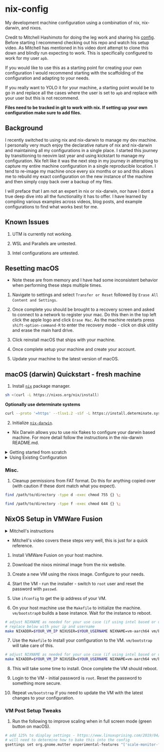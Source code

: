 # nix-config

My development machine configuration using a combination of nix, nix-darwin, and nixos.

Credit to Mitchell Hashimoto for doing the leg work and sharing his [config](https://github.com/mitchellh/nixos-config). Before starting I recommend checking out his repo and watch his setup video. As Mitchell has mentioned in his video dont attempt to clone this down and blindly run expecting to work. This is specifically configured to work for my user `apb`.

If you would like to use this as a starting point for creating your own configuration I would recommend starting with the scaffolding of the configuration and adapting to your needs.

If you really want to YOLO it for your machine, a starting point would be to go in and replace all the cases where the user is set to `apb` and replace with your user but this is not recommend.

**Files need to be tracked in git to work with nix. If setting up your own configuration make sure to add files.**

## Background

I recently switched to using nix and nix-darwin to manage my dev machine. I personally very much enjoy the declarative nature of nix and nix-darwin and maintaining all my configurations in a single place. I started this journey by transitioning to neovim last year and using kickstart to manage my configuration. Nix felt like it was the next step in my journey in attempting to capture my entire machine configuration in a single reproducible location. I tend to re-image my machine once every six months or so and this allows me to rebuild my exact configuration on the new instance of the machine and then simply copy back over a backup of my files.

I will preface that I am not an expert in nix or nix-darwin, nor have I dont a true deep dive into all the functionality it has to offer. I have learned by compiling various examples across videos, blog posts, and example configurations to find what works best for me. 

## Known Issues

1. UTM is currently not working.

2. WSL and Parallels are untested.

3. Intel configurations are untested.

## Resetting macOS

* Note these are from memory and I have had some inconsistent behavior when performing these steps multiple times.

1. Navigate to settings and select `Transfer or Reset` followed by `Erase All Content and Settings`.

2. Once complete you should be brought to a recovery screen and asked to connect to a network to register your mac. Do this then in the top left click the apple logo and click `Erase Mac`. As the machine restarts press `shift-option-command-R` to enter the recovery mode - click on disk utility and erase the main hard drive.

3. Click reinstall macOS that ships with your machine.

4. Once complete setup your machine and create your account.

5. Update your machine to the latest version of macOS.

## macOS (darwin) Quickstart - fresh machine

1. Install [`nix`](https://nixos.org/) package manager.

```bash
sh <(curl -L https://nixos.org/nix/install)
```
**Optionally use determinate systems**

```bash
curl --proto '=https' --tlsv1.2 -sSf -L https://install.determinate.systems/nix | sh -s -- install
```

2. Initialize [`nix-darwin`](https://github.com/LnL7/nix-darwin).

* Nix Darwin allows you to use nix flakes to configure your darwin based machine. For more detail follow the instructions in the nix-darwin README.md.

<details>
<summary>Getting started from scratch</summary>
<p></p>

```bash
mkdir -p ~/.config/nix-dar
cd ~/.config/nix-darwin
nix flake init -t nix-darwin --extra-experimental-features "nix-command flakes"
```
Optionally, update the configuration name from `simple` to your machine name.

Make sure to change `nixpkgs.hostPlatform` to `aarch64-darwin` if you are using Apple Silicon.

</details>

<details>
<summary>Using Existing Configuration</summary>
<p></p>

1. Clone down existing configuration or copy from a backup, in this example we have done this here `~/.dotfiles/nix-config`.

2. Run the switch command for the new configuration, in this example `macbook-pro-m1`.

```bash
nix run nix-darwin --extra-experimental-features "nix-command flakes" -- switch --flake ~/.dotfiles/nixos-config#macbook-pro-m1 --show-trace
```

If you're using this configuration with the user `apb` this process will prompt you to change some settings for security and privacy to allow certain apps to have certain access. After running this you'll need to run an additional time after everything is initialized with the following command. Optionally use `--recreate-lock-file` to upgrade packages, you will get a warning `'--recreate-lock-file' is deprecated and will be removed in a future version; use 'nix flake update' instead.` so thats an option too.

```bash
darwin-rebuild switch --flake ~/.dotfiles/nix-config#macbook-pro-m1 --show-trace
```

Once all the installs are complete and settings adjusted you'll want to restart your machine for some of the system settings to be applied.

</details>

### Misc.

1. Cleanup permissions from FAT format. Do this for anything copied over (with caution if these dont match what you expect).

```bash
find /path/to/directory -type d -exec chmod 755 {} \;

find /path/to/directory -type f -exec chmod 644 {} \;
```

## NixOS Setup in VMWare Fusion

<details>
<summary>Mitchell's instructions</summary>
<br>

[Github Repo](https://raw.githubusercontent.com/mitchellh/nixos-config/refs/heads/main/README.md)

Video: https://www.youtube.com/watch?v=ubDMLoWz76U

**Note:** This setup guide will cover VMware Fusion because that is the
hypervisor I use day to day. The configurations in this repository also
work with UTM (see `vm-aarch64-utm`) and Parallels (see `vm-aarch64-prl`) but
I'm not using that full time so they may break from time to time. I've also
successfully set up this environment on Windows with VMware Workstation and
Hyper-V.

You can download the NixOS ISO from the
[official NixOS download page](https://nixos.org/download.html#nixos-iso).
There are ISOs for both `x86_64` and `aarch64` at the time of writing this.

Create a VMware Fusion VM with the following settings. My configurations
are made for VMware Fusion exclusively currently and you will have issues
on other virtualization solutions without minor changes.

  * ISO: NixOS 23.05 or later.
  * Disk: SATA 150 GB+
  * CPU/Memory: I give at least half my cores and half my RAM, as much as you can.
  * Graphics: Full acceleration, full resolution, maximum graphics RAM.
  * Network: Shared with my Mac.
  * Remove sound card, remove video camera, remove printer.
  * Profile: Disable almost all keybindings
  * Boot Mode: UEFI

Boot the VM, and using the graphical console, change the root password to "root":

```
$ sudo su
$ passwd
# change to root
```

At this point, verify `/dev/sda` exists. This is the expected block device
where the Makefile will install the OS. If you setup your VM to use SATA,
this should exist. If `/dev/nvme` or `/dev/vda` exists instead, you didn't
configure the disk properly. Note, these other block device types work fine,
but you'll have to modify the `bootstrap0` Makefile task to use the proper
block device paths.

Also at this point, I recommend making a snapshot in case anything goes wrong.
I usually call this snapshot "prebootstrap0". This is entirely optional,
but it'll make it super easy to go back and retry if things go wrong.

Run `ifconfig` and get the IP address of the first device. It is probably
`192.168.58.XXX`, but it can be anything. In a terminal with this repository
set this to the `NIXADDR` env var:

```
$ export NIXADDR=<VM ip address>
```

The Makefile assumes an Intel processor by default. If you are using an
ARM-based processor (M1, etc.), you must change `NIXNAME` so that the ARM-based
configuration is used:

```
$ export NIXNAME=vm-aarch64
```

**Other Hypervisors:** If you are using Parallels, use `vm-aarch64-prl`.
If you are using UTM, use `vm-aarch64-utm`. Note that the environments aren't
_exactly_ equivalent between hypervisors but they're very close and they
all work.

Perform the initial bootstrap. This will install NixOS on the VM disk image
but will not setup any other configurations yet. This prepares the VM for
any NixOS customization:

```
$ make vm/bootstrap0
```

After the VM reboots, run the full bootstrap, this will finalize the
NixOS customization using this configuration:

```
$ make vm/bootstrap
```

You should have a graphical functioning dev VM.

At this point, I never use Mac terminals ever again. I clone this repository
in my VM and I use the other Make tasks such as `make test`, `make switch`, etc.
to make changes my VM.

</details>

* Mitchell's video covers these steps very well, this is just for a quick reference.

1. Install VMWare Fusion on your host machine.

2. Download the nixos minimal image from the nix website.

3. Create a new VM using the nixos image. Configure to your needs.

4. Start the VM - run the installer - switch to `root` user and reset the password with `passwd`.

5. Use `ifconfig` to get the ip address of your VM.

6. On your host machine use the `Makefile` to initialize the machine. `vm/bootstrap0` builds a base instance. Wait for the instance to reboot.

```bash
# adjust NIXNAME as needed for your use case (if using intel based or utm etc.)
# replace below with your ip and username
make NIXADDR=$YOUR_VM_IP NIXUSER=$YOUR_USERNAME NIXNAME=vm-aarch64 vm/bootstrap0
```

7. Use the `Makefile` to install your configuration to the VM. `vm/bootstrap` will take care of this.

```bash
# adjust NIXNAME as needed for your use case (if using intel based or utm etc.)
make NIXADDR=$YOUR_VM_IP NIXUSER=$YOUR_USERNAME NIXNAME=vm-aarch64 vm/bootstrap
```

8. This will take some time to install. Once complete the VM should reboot.

9. Login to the VM - initial password is `root`. Reset the password to something more secure.

10. Repeat `vm/bootstrap` if you need to update the VM with the latest changes to your configuration.

### VM Post Setup Tweaks

1. Run the following to improve scaling when in full screen mode (green button on macOS).

```bash
# add 125% to display settings - https://www.linuxuprising.com/2019/04/how-to-enable-hidpi-fractional-scaling.html
# will need to determine how to bake this into the config
gsettings set org.gnome.mutter experimental-features "['scale-monitor-framebuffer']"
```

